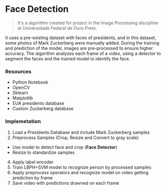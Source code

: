 # Face Detection

> It's a algorithm created for project in the Image Processing discipline at Universidade Federal de Ouro Preto. 

It uses a pre-existing dataset with faces of presidents, and in this dataset, some photos of Mark Zuckerberg were manually added. During the training and prediction of the model, images are pre-processed to ensure higher accuracy. The algorithm analyzes each frame of a video, using a detector to segment the faces and the trained model to identify the face.

### Resources
- Python Notebook
- OpenCV
- Sklearn
- Matplotlib
- EUA presidents database
- Custom Zuckerberg database

### Implemetation
1. Load a Presidents Database and include Mark Zuckerberg samples 
2. Preprocess Samples (Crop, Resize and Convert to gray scale) 
  - Use model to detect face and crop (**Face Detector**)
  - Resize to standardize samples
4. Apply label encoder
5. Train LBPH+SVM model to recognize person by processed samples
6. Apply preprocess operators and recognize model on video getting prediction by frame
7. Save video with predictions drawned on each frame
